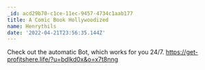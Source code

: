```yaml
---
_id: acd29b70-c1ce-11ec-9457-4734c1aab177
title: A Comic Book Hollywoodized
name: Henrythils
date: '2022-04-21T23:56:35.144Z'
---
```

Check out the automatic Bot, which works for you 24/7. 
https://get-profitshere.life/?u=bdlkd0x&o=x7t8nng
